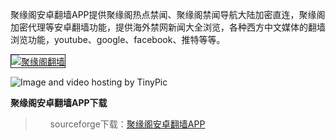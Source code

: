 聚缘阁安卓翻墙APP提供聚缘阁热点禁闻、聚缘阁禁闻导航大陆加密直连，聚缘阁加密代理等安卓翻墙功能，提供海外禁网新闻大全浏览，各种西方中文媒体的翻墙浏览功能，youtube、google、facebook、推特等等。

<a href="https://pipes.yahoo.com/pipes/pipe.run?_id=51ba298b5d6db69cef1e7d0a376c7542" target="_blank"><img src="http://i58.tinypic.com/30lcnk7.png" alt="聚缘阁翻墙" border="1" /></a>

<img src="http://i59.tinypic.com/2im5kbq.jpg" border="0" alt="Image and video hosting by TinyPic">

**聚缘阁安卓翻墙APP下载**

<blockquote>
<ul class="task-list">
<li>sourceforge下载：<a href="http://sourceforge.net/projects/breakgfw/files/juyuange-app.apk/download" target="_blank">聚缘阁安卓翻墙APP</a></li>
</ul>
</blockquote>
